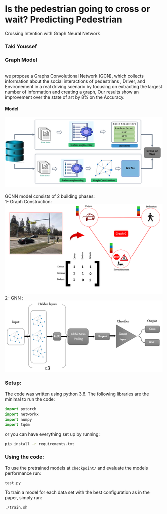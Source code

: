 # Is the pedestrian going to cross or wait? Predicting Pedestrian
Crossing Intention with Graph Neural Network
### Taki Youssef

### Graph Model

<br />
we propose a Graphs Convolutional Network (GCN), which collects information about the social interactions of pedestrians , Driver, and Environement in a real driving scenario  by focusing on extracting the largest number of information and creating a graph,  Our results show an improvement over the state of art by 8% on the Accuracy.



#### Model
<div align='center'>
<img src="images/models.png"></img>
</div>
<br />
GCNN model consists of 2 building phases: <br />
1- Graph Construction:  <br 
 <div align='center'>
<img src="images/graph.png"></img>
</div>
2- GNN : <br />
<div align='center'>
<img src="images/GNN2.png"></img>
</div>


### Setup: 
The code was written using python 3.6. 
The following libraries are the minimal to run the code: 
```python
import pytorch
import networkx
import numpy
import tqdm
```
or you can have everything set up by running: 
```bash
pip install -r requirements.txt
```
### Using the code:
To use the pretrained models at `checkpoint/` and evaluate the models performance run:
```bash
test.py
```

To train a model for each data set with the best configuration as in the paper, simply run:
```bash
./train.sh  
```
